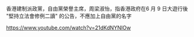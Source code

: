 

香港建制派政黨，自由黨榮譽主席，周梁淑怡，指香港政府在6 月 9 日大遊行後 "堅持立法會修例二讀" 的公告，不應加上自由黨的名字

https://www.youtube.com/watch?v=21dKdNYNIOw